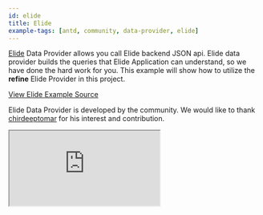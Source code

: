 ```yaml
---
id: elide
title: Elide
example-tags: [antd, community, data-provider, elide]
---
```


[Elide](https://elide.io/) Data Provider allows you call Elide backend JSON api. Elide data provider builds the queries that Elide Application can understand, so we have done the hard work for you. This example will show how to utilize the **refine** Elide Provider in this project.

[View Elide Example Source](https://github.com/chirdeeptomar/refine-elide-rest)

Elide Data Provider is developed by the community. We would like to thank [chirdeeptomar](https://github.com/chirdeeptomar/refine-elide-rest) for his interest and contribution.

<iframe loading="lazy" src="https://stackblitz.com/github/chirdeeptomar/refine-elide-rest/tree/main/example?embed=1&view=preview&theme=dark&preset=node&ctl=1"
     style={{width: "100%", height:"80vh", border: "0px", borderRadius: "8px", overflow:"hidden"}}
     title="refine-elide-rest"
     allow="accelerometer; ambient-light-sensor; camera; encrypted-media; geolocation; gyroscope; hid; microphone; midi; payment; usb; vr; xr-spatial-tracking"
     sandbox="allow-forms allow-modals allow-popups allow-presentation allow-same-origin allow-scripts"
></iframe>
